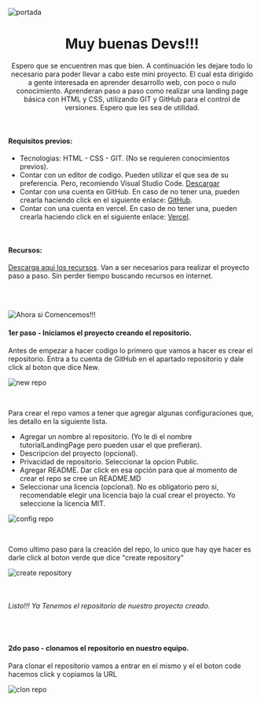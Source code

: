 ![portada](https://github.com/jonadeveloper/tutorialLandingPage/assets/59519580/dddb94c8-1258-4576-9162-143ee9e2cec8)
<h1 align="center">Muy buenas Devs!!!</h1>
<p align="center">Espero que se encuentren mas que bien. A continuación les dejare todo lo necesario para poder llevar a cabo este mini proyecto. El cual esta dirigido a gente interesada en aprender desarrollo web, con poco o nulo conocimiento. Aprenderan paso a paso como realizar una landing page básica con HTML y CSS, utilizando GIT y GitHub para el control de versiones. Espero que les sea de utilidad.</p>
<br>

<h4>Requisitos previos:</h4>

- Tecnologias: HTML - CSS - GIT. (No se requieren conocimientos previos).
- Contar con un editor de codigo. Pueden utilizar el que sea de su preferencia. Pero, recomiendo Visual Studio Code. [Descargar](https://code.visualstudio.com/download)
- Contar con una cuenta en GitHub. En caso de no tener una, pueden crearla haciendo click en el siguiente enlace: [GitHub](https://github.com/).
- Contar con una cuenta en vercel. En caso de no tener una, pueden crearla haciendo click en el siguiente enlace:  [Vercel](https://vercel.com/login).
<br>
<h4>Recursos:</h4>

[Descarga aqui los recursos](https://drive.google.com/drive/folders/1m9uP_rYWZNstC4cQJP68S9oJjRSVnXAr?usp=drive_link). Van a ser necesarios para realizar el proyecto paso a paso. Sin perder tiempo buscando recursos en internet.

<br>
<br>

![Ahora si  Comencemos!!!](https://github.com/jonadeveloper/tutorialLandingPage/assets/59519580/b94112c0-1e44-4345-92da-613913f9cc6b)

<H4>1er paso - Iniciamos el proyecto creando el repositorio.</H4>

<p> Antes de empezar a hacer codigo lo primero que vamos a hacer es crear el repositorio. Entra a tu cuenta de GitHub en el apartado repositorio y dale click al boton que dice New.</p>

![new repo](https://github.com/jonadeveloper/tutorialLandingPage/assets/59519580/cddcc4e4-dc9d-443e-bce7-c8a23560ab01)


<br>
<p>Para crear el repo vamos a tener que agregar algunas configuraciones que, les detallo en la siguiente lista.</p>

- Agregar un nombre al repositorio. (Yo le di el nombre tutorialLandingPage pero pueden usar el que prefieran).
- Descripcion del proyecto (opcional).
- Privacidad de repositorio. Seleccionar la opcion Public.
- Agregar README. Dar click en esa opción para que al momento de crear el repo se cree un README.MD
- Seleccionar una licencia (opcional). No es obligatorio pero si, recomendable elegir una licencia bajo la cual crear el proyecto. Yo seleccione la licencia MIT.

![config repo](https://github.com/jonadeveloper/tutorialLandingPage/assets/59519580/d2eaec3e-4b28-4640-8c05-70f356341962)

<br>
<p>Como ultimo paso para la creación del repo, lo unico que hay qye hacer es darle click al boton verde que dice "create repository"</p>

![create repository](https://github.com/jonadeveloper/tutorialLandingPage/assets/59519580/08d6cc74-fc30-44c9-b164-f232d49176e1)

<br>

<h6>Listo!!! Ya Tenemos el repositorio de nuestro proyecto creado.</h6>

<br>

<H4>2do paso - clonamos el repositorio en nuestro equipo.</H4>

<p>Para clonar el repositorio vamos a entrar en el mismo y el el boton code hacemos click y copiamos la URL</p>

![clon repo](https://github.com/jonadeveloper/tutorialLandingPage/assets/59519580/0a2515cd-8646-4798-b6e1-441fb404acac)


